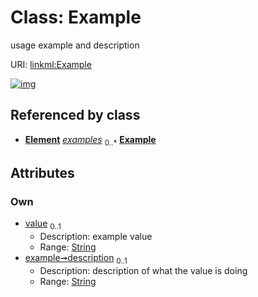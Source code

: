 
# Class: Example


usage example and description

URI: [linkml:Example](https://w3id.org/linkml/Example)


[![img](https://yuml.me/diagram/nofunky;dir:TB/class/[Element]++-%20examples%200..*>[Example&#124;value:string%20%3F;description:string%20%3F],[PermissibleValue]++-%20examples%200..*>[Example],[PermissibleValue],[Element])](https://yuml.me/diagram/nofunky;dir:TB/class/[Element]++-%20examples%200..*>[Example&#124;value:string%20%3F;description:string%20%3F],[PermissibleValue]++-%20examples%200..*>[Example],[PermissibleValue],[Element])

## Referenced by class

 *  **[Element](Element.md)** *[examples](examples.md)*  <sub>0..\*</sub>  **[Example](Example.md)**

## Attributes


### Own

 * [value](value.md)  <sub>0..1</sub>
     * Description: example value
     * Range: [String](String.md)
 * [example➞description](value_description.md)  <sub>0..1</sub>
     * Description: description of what the value is doing
     * Range: [String](String.md)
